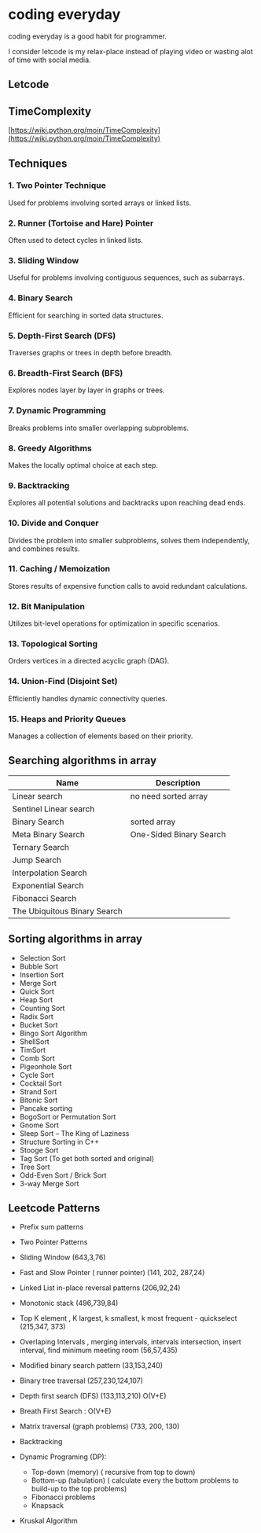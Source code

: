 # coding everyday

coding everyday is a good habit for programmer.

I consider letcode is my relax-place instead of playing video or wasting alot of time with social media.

## Letcode

## TimeComplexity

[https://wiki.python.org/moin/TimeComplexity](https://wiki.python.org/moin/TimeComplexity)

## Techniques

### 1. Two Pointer Technique

Used for problems involving sorted arrays or linked lists.

### 2. Runner (Tortoise and Hare) Pointer

Often used to detect cycles in linked lists.

### 3. Sliding Window

Useful for problems involving contiguous sequences, such as subarrays.

### 4. Binary Search

Efficient for searching in sorted data structures.

### 5. Depth-First Search (DFS)

Traverses graphs or trees in depth before breadth.

### 6. Breadth-First Search (BFS)

Explores nodes layer by layer in graphs or trees.

### 7. Dynamic Programming

Breaks problems into smaller overlapping subproblems.

### 8. Greedy Algorithms

Makes the locally optimal choice at each step.

### 9. Backtracking

Explores all potential solutions and backtracks upon reaching dead ends.

### 10. Divide and Conquer

Divides the problem into smaller subproblems, solves them independently, and combines results.

### 11. Caching / Memoization

Stores results of expensive function calls to avoid redundant calculations.

### 12. Bit Manipulation

Utilizes bit-level operations for optimization in specific scenarios.

### 13. Topological Sorting

Orders vertices in a directed acyclic graph (DAG).

### 14. Union-Find (Disjoint Set)

Efficiently handles dynamic connectivity queries.

### 15. Heaps and Priority Queues

Manages a collection of elements based on their priority.

## Searching algorithms in array

Name  | Description | 
----- | ----------- |
Linear search   | no need sorted array |
Sentinel Linear search   |
Binary Search   | sorted array
Meta Binary Search | One-Sided Binary Search
Ternary Search |
Jump Search  | 
Interpolation Search |
Exponential Search |
Fibonacci Search |
The Ubiquitous Binary Search | 

## Sorting algorithms in array

- Selection Sort
- Bubble Sort
- Insertion Sort
- Merge Sort
- Quick Sort
- Heap Sort
- Counting Sort
- Radix Sort
- Bucket Sort
- Bingo Sort Algorithm
- ShellSort
- TimSort
- Comb Sort
- Pigeonhole Sort
- Cycle Sort
- Cocktail Sort
- Strand Sort
- Bitonic Sort
- Pancake sorting
- BogoSort or Permutation Sort
- Gnome Sort
- Sleep Sort – The King of Laziness
- Structure Sorting in C++
- Stooge Sort
- Tag Sort (To get both sorted and original)
- Tree Sort
- Odd-Even Sort / Brick Sort
- 3-way Merge Sort


## Leetcode Patterns

- Prefix sum patterns
- Two Pointer Patterns
- Sliding Window (643,3,76)
- Fast and Slow Pointer ( runner pointer) (141, 202, 287,24)
- Linked List in-place reversal patterns (206,92,24)
- Monotonic stack (496,739,84)
- Top K element , K largest, k smallest, k most frequent - quickselect (215,347, 373)
- Overlaping Intervals , merging intervals, intervals intersection, insert interval, find minimum meeting room (56,57,435)
- Modified binary search  pattern (33,153,240)
- Binary tree traversal (257,230,124,107)
- Depth first search (DFS) (133,113,210) O(V+E)
- Breath First Search : O(V+E)
- Matrix traversal (graph problems) (733, 200, 130)
- Backtracking
- Dynamic Programing (DP):
    - Top-down (memory) ( recursive from top to down)
    - Bottom-up (tabulation) ( calculate every the bottom problems to build-up to the top problems)
    - Fibonacci problems
    - Knapsack

- Kruskal Algorithm